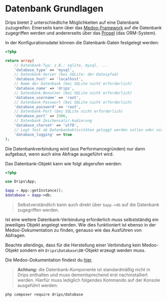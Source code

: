 # Datenbank Grundlagen

Drips bietet 2 unterschiedliche Möglichkeiten auf eine Datenbank zuzugreifen. Einerseits kann über das [Medoo-Framework](http://medoo.in) auf die Datenbank zugegriffen werden und andererseits über das [Propel](http://propelorm.org) (das ORM-System).

In der Konfigurationsdatei können die Datenbank-Daten festgelegt werden:

```php
<?php

return array(
    // Datenbank-Typ: z.B.: sqlite, mysql, ...
    'database_type' => 'mysql',
    // Datenbank-Server (bei SQLite: der Dateipfad)
    'database_host' => 'localhost',
    // Name der Datenbank (bei SQLite nicht erforderlich)
    'database_name' => 'drips',
    // Datenbank-Benutzer (bei SQLite nicht erforderlich)
    'database_username' => 'root',
    // Datenbank-Passwort (bei SQLite nicht erforderlich)
    'database_password' => 'root',
    // Datenbank-Port (bei SQLite nicht erforderlich)
    'database_port' => 3306,
    // Datenbank Zeichensatz/-kodierung
    'database_charset' => 'utf8',
    // Legt fest ob Datenbankaktivitäten geloggt werden sollen oder nicht (Standard: true)
    'database_logging' => true
);
```

Die Datenbankverbindung wird (aus Performancegründen) nur dann aufgebaut, wenn auch eine Abfrage ausgeführt wird.

Das Datenbank-Objekt kann wie folgt abgerufen werden:

```php
<?php

use Drips\App;

$app = App::getInstance();
$database = $app->db;
```

> Selbstverständlich kann auch direkt über `$app->db` auf die Datenbank zugegriffen werden.

Ist eine weitere Datenbank-Verbindung erforderlich muss selbstständig ein jeweiliges Objekt angelegt werden. Wie dies funktioniert ist ebenso in der Medoo-Dokumentation zu finden, genauso wie das Ausführen von Abfragen.

Beachte allerdings, dass für die Herstellung einer Verbindung kein Medoo-Objekt sondern ein `Drips\Database\DB`-Objekt erzeugt werden muss.

Die Medoo-Dokumentation findest du [hier](http://medoo.in/doc).

> **Achtung:** die Datenbank-Komponente ist standardmäßig nicht in Drips enthalten und muss dementsprechend erst nachinstalliert werden. Hierfür muss lediglich folgendes Kommando auf der Konsole ausgeführt werden:

```
php composer require drips/database
```
